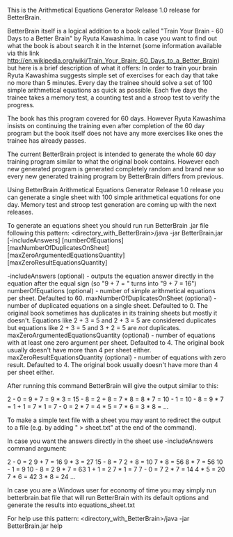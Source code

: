 This is the Arithmetical Equations Generator Release 1.0 release for BetterBrain.

BetterBrain itself is a logical addition to a book called "Train Your Brain - 60 Days to a Better Brain" by Ryuta Kawashima.
In case you want to find out what the book is about search it in the Internet (some information available via this link http://en.wikipedia.org/wiki/Train_Your_Brain:_60_Days_to_a_Better_Brain) but here is a brief description of what it offers:
In order to train your brain Ryuta Kawashima suggests simple set of exercises for each day that take no more than 5 minutes.
Every day the trainee should solve a set of 100 simple arithmetical equations as quick as possible. 
Each five days the trainee takes a memory test, a counting test and a stroop test to verify the progress.

The book has this program covered for 60 days. However Ryuta Kawashima insists on continuing the training even after completion of the 60 day program but the book itself does not have any more exercises like ones the trainee has already passes.

The current BetterBrain project is intended to generate the whole 60 day training program similar to what the original book contains.
However each new generated program is generated completely random and brand new so every new generated training program by BetterBrain differs from previous.

Using BetterBrain Arithmetical Equations Generator Release 1.0 release you can generate a single sheet with 100 simple arithmetical equations for one day.
Memory test and stroop test generation are coming up with the next releases.


To generate an equations sheet you should run run BetterBrain .jar file following this pattern:
<directory_with_BetterBrain>/java -jar BetterBrain.jar [-includeAnswers] [numberOfEquations] [maxNumberOfDuplicatesOnSheet] [maxZeroArgumentedEquationsQuantity] [maxZeroResultEquationsQuantity]

-includeAnswers (optional) - outputs the equation answer directly in the equation after the equal sign (so "9 + 7 = " turns into "9 + 7 = 16")
numberOfEquations (optional) - number of simple arithmetical equations per sheet. Defaulted to 60.
maxNumberOfDuplicatesOnSheet (optional) - number of duplicated equations on a single sheet. Defaulted to 0. The original book sometimes has duplicates in its training sheets but mostly it doesn't. Equations like 2 + 3 = 5 and 2 + 3 = 5 are considered duplicates but equations like 2 + 3 = 5 and 3 + 2 = 5 are *not* duplicates.
maxZeroArgumentedEquationsQuantity (optional) - number of equations with at least one zero argument per sheet. Defaulted to 4. The original book usually doesn't have more than 4 per sheet either.
maxZeroResultEquationsQuantity (optional) - number of equations with zero result. Defaulted to 4. The original book usually doesn't have more than 4 per sheet either.

After running this command BetterBrain will give the output similar to this:

2 - 0 = 
9 + 7 = 
9 * 3 = 
15 - 8 = 
2 + 8 = 
7 * 8 = 
8 * 7 = 
10 - 1 = 
10 - 8 = 
9 * 7 = 
1 + 1 = 
7 * 1 = 
7 - 0 = 
2 * 7 = 
4 * 5 = 
7 * 6 = 
3 * 8 = 
...

To make a simple text file with a sheet you may want to redirect the output to a file (e.g. by adding " > sheet.txt" at the end of the command).

In case you want the answers directly in the sheet use -includeAnswers command argument:

2 - 0 = 2
9 + 7 = 16
9 * 3 = 27
15 - 8 = 7
2 + 8 = 10
7 * 8 = 56
8 * 7 = 56
10 - 1 = 9
10 - 8 = 2
9 * 7 = 63
1 + 1 = 2
7 * 1 = 7
7 - 0 = 7
2 * 7 = 14
4 * 5 = 20
7 * 6 = 42
3 * 8 = 24
...


In case you are a Windows user for economy of time you may simply run betterbrain.bat file that will run BetterBrain with its default options and generate the results into equations_sheet.txt

For help use this pattern:
<directory_with_BetterBrain>/java -jar BetterBrain.jar help